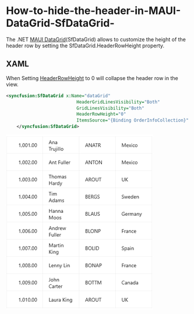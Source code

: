 # How-to-hide-the-header-in-MAUI-DataGrid-SfDataGrid-

The .NET [MAUI DataGrid](https://www.syncfusion.com/maui-controls/maui-datagrid)(SfDataGrid) allows to customize the height of the header row by setting the SfDataGrid.HeaderRowHeight property.

## XAML

When Setting [HeaderRowHeight](https://help.syncfusion.com/cr/maui/Syncfusion.Maui.DataGrid.SfDataGrid.html#Syncfusion_Maui_DataGrid_SfDataGrid_HeaderRowHeight) to 0 will collapse the header row in the view.

```XML
<syncfusion:SfDataGrid x:Name="dataGrid"
                           HeaderGridLinesVisibility="Both" 
                           GridLinesVisibility="Both"
                           HeaderRowHeight="0" 
                           ItemsSource="{Binding OrderInfoCollection}" >
    </syncfusion:SfDataGrid>
```

![HideHeaderRow](HideHeaderRow.png)

